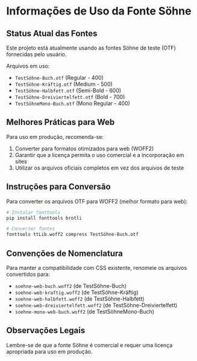 # Informações de Uso da Fonte Söhne

## Status Atual das Fontes

Este projeto está atualmente usando as fontes Söhne de teste (OTF) fornecidas pelo usuário.

Arquivos em uso:
- `TestSöhne-Buch.otf` (Regular - 400)
- `TestSöhne-Kräftig.otf` (Medium - 500)
- `TestSöhne-Halbfett.otf` (Semi-Bold - 600)
- `TestSöhne-Dreiviertelfett.otf` (Bold - 700)
- `TestSöhneMono-Buch.otf` (Mono Regular - 400)

## Melhores Práticas para Web

Para uso em produção, recomenda-se:

1. Converter para formatos otimizados para web (WOFF2)
2. Garantir que a licença permita o uso comercial e a incorporação em sites
3. Utilizar os arquivos oficiais completos em vez dos arquivos de teste

## Instruções para Conversão

Para converter os arquivos OTF para WOFF2 (melhor formato para web):

```bash
# Instalar fonttools
pip install fonttools brotli

# Converter fontes
fonttools ttLib.woff2 compress TestSöhne-Buch.otf
```

## Convenções de Nomenclatura

Para manter a compatibilidade com CSS existente, renomeie os arquivos convertidos para:

- `soehne-web-buch.woff2` (de TestSöhne-Buch)
- `soehne-web-kraftig.woff2` (de TestSöhne-Kräftig)
- `soehne-web-halbfett.woff2` (de TestSöhne-Halbfett)
- `soehne-web-dreiviertelfett.woff2` (de TestSöhne-Dreiviertelfett)
- `soehne-mono-web-buch.woff2` (de TestSöhneMono-Buch)

## Observações Legais

Lembre-se de que a fonte Söhne é comercial e requer uma licença apropriada para uso em produção.